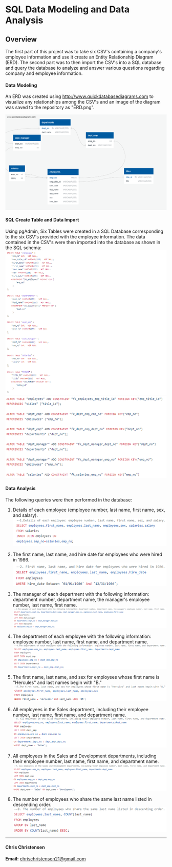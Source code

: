 # SQL Data Modeling and Data Analysis

## Overview

The first part of this project was to take six CSV's containing a company's employee information and use it create an Entity Relationship Diagram (ERD). The second part was to then import the CSV's into a SQL database and query the database to analyze and answer various questions regarding company and employee information. 

#### Data Modeling

An ERD was created using http://www.quickdatabasediagrams.com to visualize any relationships among the CSV's and an image of the diagram was saved to the repository as "ERD.png".

![ERD](https://github.com/chrischristensen21/SQL-Data-Modeling-and-Data-Analysis/blob/main/Images/ERD.png)

#### SQL Create Table and Data Import
Using pgAdmin, Six Tables were created in a SQL Database corresponding to the six CSV's provided with the employee information. The data contained in the CSV's were then imported into the database as shown in the SQL schema:
![Schema 1](https://github.com/chrischristensen21/SQL-Data-Modeling-and-Data-Analysis/blob/main/Images/Schema%201.png)
![Schema 2](https://github.com/chrischristensen21/SQL-Data-Modeling-and-Data-Analysis/blob/main/Images/Schema%202.png)

#### Data Analysis

The following queries were then performed in the database:

1. Details of each employee (employee number, last name, first name, sex, and salary).
![Query 1](https://github.com/chrischristensen21/SQL-Data-Modeling-and-Data-Analysis/blob/main/Images/Query%201.png)

2. The first name, last name, and hire date for employees who were hired in 1986.
![Query 2](https://github.com/chrischristensen21/SQL-Data-Modeling-and-Data-Analysis/blob/main/Images/Query%202.png)

3. The manager of each department with the following information: department number, department name, the manager's employee number, last name, first name.
![Query 3](https://github.com/chrischristensen21/SQL-Data-Modeling-and-Data-Analysis/blob/main/Images/Query%203.png)

4. The department of each employee with the following information: employee number, last name, first name, and department name.
![Query 4](https://github.com/chrischristensen21/SQL-Data-Modeling-and-Data-Analysis/blob/main/Images/Query%204.png)

5. The first name, last name, and sex for employees whose first name is "Hercules" and last names begin with "B."
![Query 5](https://github.com/chrischristensen21/SQL-Data-Modeling-and-Data-Analysis/blob/main/Images/Query%205.png)

6. All employees in the Sales department, including their employee number, last name, first name, and department name.
![Query 6](https://github.com/chrischristensen21/SQL-Data-Modeling-and-Data-Analysis/blob/main/Images/Query%206.png)

7. All employees in the Sales and Development departments, including their employee number, last name, first name, and department name.
![Query 7](https://github.com/chrischristensen21/SQL-Data-Modeling-and-Data-Analysis/blob/main/Images/Query%207.png)

8. The number of employees who share the same last name listed in descending order.
![Query 8](https://github.com/chrischristensen21/SQL-Data-Modeling-and-Data-Analysis/blob/main/Images/Query%208.png)

---

#### Chris Christensen

**Email:** chrischristensen21@gmail.com



